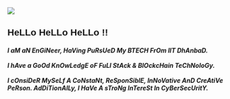 <img src="https://res.cloudinary.com/dbncp99x2/image/upload/v1718389732/pL17_ponuke.png" />
<h2 style="font-family: 'Comic Sans MS', cursive, sans-serif;">HeLLo HeLLo HeLLo !!</h2>
<h5>I aM aN EnGiNeer, HaVing PuRsUeD My BTECH FrOm IIT DhAnbaD.<br>
<br>I hAve a GoOd KnOwLedgE oF FuLl StAck & BlOckcHain TeChNoloGy.<br>
<br>I cOnsiDeR MySeLf A CoNstaNt, ReSponSiblE, InNoVative AnD CreAtiVe PeRson. AdDiTionAlLy, I HaVe A sTroNg InTereSt In CyBerSecUritY.</h5>


<!-- <p align="left"> <img src="https://komarev.com/ghpvc/?username=piyushlunawat&label=Profile%20views&color=0e75b6&style=flat" alt="piyushlunawat" /> </p> -->
<!--
**PiyushLunawat/PiyushLunawat** is a ✨ _special_ ✨ repository because its `README.md` (this file) appears on your GitHub profile.

Here are some ideas to get you started:

- 🔭 I’m currently working on ...
- 🌱 I’m currently learning ...
- 👯 I’m looking to collaborate on ...
- 🤔 I’m looking for help with ...
- 💬 Ask me about ...
- 📫 How to reach me: ...
- 😄 Pronouns: ...
- ⚡ Fun fact: ...
-->
